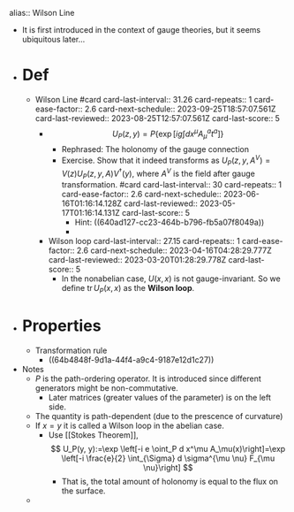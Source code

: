 alias:: Wilson Line

- It is first introduced in the context of gauge theories, but it seems ubiquitous later...
- # Def
	- Wilson Line #card
	  card-last-interval:: 31.26
	  card-repeats:: 1
	  card-ease-factor:: 2.6
	  card-next-schedule:: 2023-09-25T18:57:07.561Z
	  card-last-reviewed:: 2023-08-25T12:57:07.561Z
	  card-last-score:: 5
		- $$
		  U_P(z, y)=P\left\{\exp \left[i g \int {d x^\mu} A_\mu^a t^a\right]\right\}
		  $$
			- Rephrased: The holonomy of the gauge connection
			- Exercise. Show that it indeed transforms as $U_P\left(z, y, A^V\right)=V(z) U_P(z, y, A) V^{\dagger}(y)$, where $A^V$ is the field after gauge transformation. #card
			  card-last-interval:: 30
			  card-repeats:: 1
			  card-ease-factor:: 2.6
			  card-next-schedule:: 2023-06-16T01:16:14.128Z
			  card-last-reviewed:: 2023-05-17T01:16:14.131Z
			  card-last-score:: 5
				- Hint: ((640ad127-cc23-464b-b796-fb5a07f8049a))
				-
		- Wilson loop
		  card-last-interval:: 27.15
		  card-repeats:: 1
		  card-ease-factor:: 2.6
		  card-next-schedule:: 2023-04-16T04:28:29.777Z
		  card-last-reviewed:: 2023-03-20T01:28:29.778Z
		  card-last-score:: 5
			- In the nonabelian case, $U(x,x)$ is not gauge-invariant.
			  So we define $\operatorname{tr} U_P(x, x)$ as the **Wilson loop**.
- # Properties
	- Transformation rule
		- ((64b4848f-9d1a-44f4-a9c4-9187e12d1c27))
- Notes
	- $P$ is the path-ordering operator. It is introduced since different generators might be non-commutative.
		- Later matrices (greater values of the parameter) is on the left side.
	- The quantity is path-dependent (due to the prescence of curvature)
	- If $x=y$ it is called a Wilson loop in the abelian case.
		- Use [[Stokes Theorem]], 
		  $$
		  U_P(y, y):=\exp \left[-i e \oint_P d x^\mu A_\mu(x)\right]=\exp \left[-i \frac{e}{2} \int_{\Sigma} d \sigma^{\mu \nu} F_{\mu \nu}\right]
		  $$
			- That is, the total amount of holonomy is equal to the flux on the surface.
	-